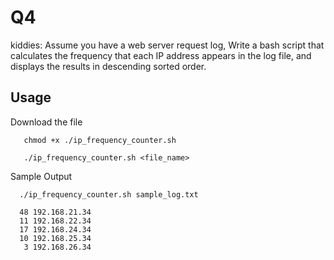 # Q4

kiddies: Assume you have a web server request log, Write a bash script that calculates the frequency that each IP address appears in the log file, and displays the results in descending sorted order.

## Usage

Download the file


```
   chmod +x ./ip_frequency_counter.sh

   ./ip_frequency_counter.sh <file_name>

```

Sample Output

```
  ./ip_frequency_counter.sh sample_log.txt
  
  48 192.168.21.34
  11 192.168.22.34
  17 192.168.24.34
  10 192.168.25.34
   3 192.168.26.34
```


